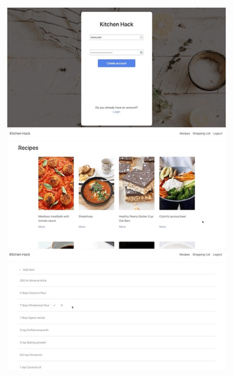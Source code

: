 ![](kitchen-hack-signup-view.jpg)
![](kitchen-hack-recipes.jpg)
![](kitchen-hack-shopping-list-view.jpg)
